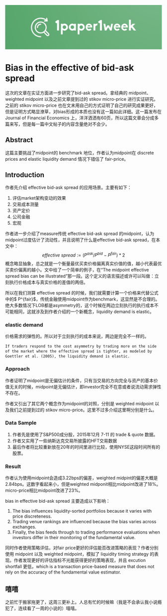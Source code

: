 ![1paper1week](../../docs/1paper1week-git.jpg)

# Bias in the effective of bid-ask spread

这次的文章在实证方面进一步研究了bid-ask spread。拿经典的 midpoint、weighted midpoint 以及之前文章提到过的 stikov micro-price 进行实证研究。之前的 stikov micro-price 也在文末用自己的方式证明了自己的研究成果更好，但是证明方式略显潦草，对bias形成的本质也没有这一篇如此详细。这一篇发布在 Journal of Financial Economics 上，洋洋洒洒有60页，所以这篇文章会分成多篇来写，但是每一篇中文帖子的内容含量绝对不会少。


## Abstract
这篇主要挑战了midpoint的 benchmark 地位，作者认为midpoint在 discrete prices and elastic liquidity demand 情况下错估了 fair-price。

## Introduction
作者先介绍 effective bid-ask spread 的应用场景。主要有如下：
1. 评估market架构变动的效果
2. 交易成本测量
3. 资产定价
4. 公司金融
5. 宏观

作者进一步介绍了measure传统 effective bid-ask spread 的midpoint，认为midpoint过度估计了流动性，并且说明了什么是effective bid-ask spread，在本文中：
$$
effective \ spread := (P^{ask}/P^{bid}- P^{fair})*2
$$
概念略显抽象，总之就是一个衡量最优买卖价格偏离真实价值的值，越小代表最优买卖价偏离的越小。文中给了一个简单的例子，在“The midpoint effective spread bias can be illustrated”那一段。这个定义的语言描述或许可以叫做：立刻执行价格成本与真实价格的差值的两倍。


所以在我们测算 effective spread 的时候，我们就需要计算一个价格来代替公式中的$ P^{fair}$，传统金融使用midpoint作为benchmark，这显然是不合理的。绝大多数情况下LOB都是asymmetry的，这个时候在两边立刻执行的执行成本不可能相同，这就涉及到作者介绍的一个新概念，liquidity demand is elastic。

### elastic demand
价格需求的弹性的。所以对于立刻执行的成本来说，两边是完全不一样的。

```
If traders respond to the cost asymmetry by trading more on the side of the market where the effective spread is tighter, as modeled by Goettler et al. (2005), the liquidity demand is elastic.
```

### Approach
作者证明了midpoint是无偏估计的条件，只有当交易的方向完全与资产的基本价值无关的时候，midpoint是无偏估计，即investor完全不在意或者说流动需求弹性不存在。

作者又引出了其它两个概念作为midpoint的对照，分别是 weighted midpoint 以及我们之前提到过的 stikov micro-price。这里不过多介绍这里啊分别是什么。

### Data Sample
1. 作者先是使用了S&P500成分股，2015年12月 7-11 的 trade & quote 数据。
2. 作者又实用了一些纳斯达克交易所披露的HFT交易数据
3. 最后作者将比较重新放在20年的时间里进行比较，使用NYSE这段时间所有的股票。

### Result
作者认为使用midpoint会造成3.22bps的偏差，weighted midpint的偏差大概是2.84bps。这数字看起来小，但是weighted midponit相比midpoint改进了18%。micro-price相比midpoint改进了23%。

bias in effective bid-ask spread 主要造成以下影响：
1. The bias influences liquidity-sorted portfolios because it varies with price discreteness.
2. Trading venue rankings are influenced because the bias varies across exchanges.
3. Finally, the bias feeds through to trading performance evaluations when investors differ in their monitoring of the fundamental value.

同时作者使用策略评估，对fair price更好的评估能否改进策略的表现？作者分别使用 midpoint 以及 weighted midpoint，模拟了 liquidity timing strategy 的表现。作者发现更好的评估指标不光能获得更好的策略表现，并且 excution shortfall 更低，which is a transaction price-based measure that does not rely on the accuracy of the fundamental value estimator.








## 嘻嘻
之前忙于搬家拖更了，这周三更补上。人总有忙的时候嘛（我是不会承认我小说瘾犯了，连续看了一周的小说的）嘻嘻。
